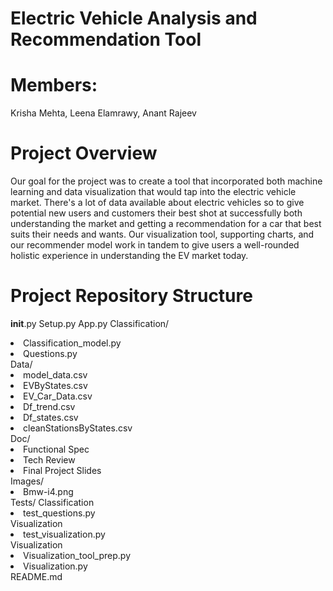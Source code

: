 # Electric Vehicle Analysis and Recommendation Tool 

# Members:
Krisha Mehta, Leena Elamrawy, Anant Rajeev  

# Project Overview
Our goal for the project was to create a tool that incorporated both machine learning and data visualization that would tap into the electric vehicle market. There's a lot of data available about electric vehicles so to give potential new users and customers their best shot at successfully both understanding the market and getting a recommendation for a car that best suits their needs and wants. Our visualization tool, supporting charts, and our recommender model work in tandem to give users a well-rounded holistic experience in understanding the EV market today. 

# Project Repository Structure
__init__.py
Setup.py
App.py
Classification/
<li>Classification_model.py</li>
<li>Questions.py</li>
Data/
<li>model_data.csv</li>
<li>EVByStates.csv</li>
<li>EV_Car_Data.csv</li>
<li>Df_trend.csv</li>
<li>Df_states.csv</li>
<li>cleanStationsByStates.csv</li>
Doc/
<li>Functional Spec</li>
<li>Tech Review</li>
<li>Final Project Slides</li>
Images/
<li>Bmw-i4.png</li>
Tests/
Classification
<li>test_questions.py</li>
Visualization
<li>test_visualization.py</li>
Visualization
<li>Visualization_tool_prep.py</li>
<li>Visualization.py</li>
README.md



